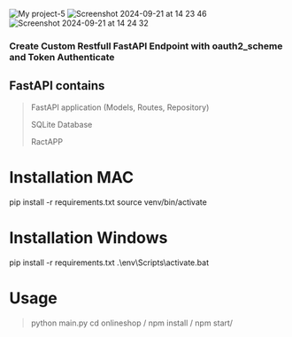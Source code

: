 
![My project-5](https://github.com/user-attachments/assets/f453a652-040b-4cb4-9871-f0e8be81167f)
![Screenshot 2024-09-21 at 14 23 46](https://github.com/user-attachments/assets/12d10e8e-5a72-4412-9426-22710cd9a106)
![Screenshot 2024-09-21 at 14 24 32](https://github.com/user-attachments/assets/e4d60b11-7b94-43a9-ac93-7a92477f99ac)




### Create Custom Restfull FastAPI Endpoint with oauth2_scheme and Token Authenticate ###


## FastAPI contains
> FastAPI application (Models, Routes, Repository)
> 
> SQLite Database
>
> RactAPP
> 
> 
# Installation MAC
pip install -r requirements.txt
source venv/bin/activate

# Installation Windows
pip install -r requirements.txt
.\env\Scripts\activate.bat


# Usage
> python main.py
> cd onlineshop /
> npm install /
> npm start/
